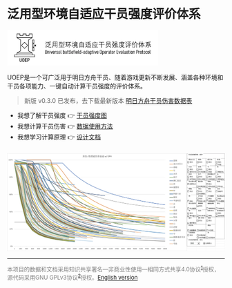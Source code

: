 # 泛用型环境自适应干员强度评价体系

<img src="resources/logo-light-with-title.webp" alt="UOEP Logo" width="350" height="auto" >

UOEP是一个可广泛用于明日方舟干员、随着游戏更新不断发展、涵盖各种环境和干员各项能力、一键自动计算干员强度的评价体系。

> 新版 v0.3.0 已发布，去下载最新版本 [明日方舟干员伤害数据表](https://github.com/uoep/UOEP/releases/latest)

- 我想了解干员强度 👉 [干员强度图](https://www.bilibili.com/opus/1065348117906325507)
- 我想计算干员伤害 👉 [数据使用方法](docs/数据使用方法.md)
- 我想学习计算原理 👉 [设计文档](docs/设计文档.md)

<a href="resources/承伤衰减示意图.png"><img src="resources/承伤衰减示意图.webp" alt="承伤衰减能力计算示意图" width="1000" height="auto" style="margin-top: 10px" ></a>

---
<div style="font-size: small; color: gray">

本项目的数据和文档采用知识共享署名—非商业性使用—相同方式共享4.0协议<sup><a href="https://creativecommons.org/licenses/by-nc-sa/4.0/">1</a></sup>授权，源代码采用GNU GPLv3协议<sup><a href="https://www.gnu.org/licenses/gpl-3.0.en.html">2</a></sup>授权。<a href="https://github.com/uoep/UOEP/issues/1">English version</a>

</div>
